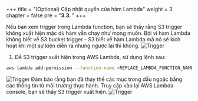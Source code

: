 +++
title = "(Optional) Cập nhật quyền của hàm Lambda"
weight = 3
chapter = false
pre = "<b>3.3. </b>"
+++

Nếu bạn xem trigger trong Lambda function, bạn sẽ thấy rằng S3 trigger không xuất hiện mặc dù hàm vẫn chạy như mong muốn. Bởi vì hàm Lambda không biết về S3 bucket trigger - S3 biết về hàm Lambda mà nó sẽ kích hoạt khi một sự kiện diễn ra nhưng ngược lại thì không.
![Trigger](../../../images/3/25.png?width=90pc)
1. Để S3 trigger xuất hiện trong AWS Lambda, sử dụng lệnh sau:
```bash
aws lambda add-permission --function-name <REPLACE_LAMBDA_FUNCTION_NAME> --region <REPLACE_REGION> --statement-id PolicyDocument --action "lambda:InvokeFunction" --principal s3.amazonaws.com --source-arn arn:aws:s3:::<REPLACE_S3_BUCKET_NAME> --source-account <REPLACE_AWS_ACCOUNT_ID> --profile aws-lab-env
```
![Trigger](../../../images/3/26.png?width=90pc)
Đảm bảo rằng bạn đã thay thế các mục trong dấu ngoặc bằng các thông tin từ môi trường thực hành.
Truy cập vào lại AWS Lambda console, bạn sẽ thấy S3 trigger xuất hiện.
![Trigger](../../../images/3/27.png?width=90pc)